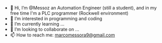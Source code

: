 - 👋 Hi, I’m @Messoz an Automation Engineer (still a student), and in my free time I'm a PLC programmer (Rockwell environment) 
- 👀 I’m interested in programming and coding 
- 🌱 I’m currently learning ...
- 💞️ I’m looking to collaborate on ...
- 📫 How to reach me: marcomessora9@gmail.com

<!---
Messoz/Messoz is a ✨ special ✨ repository because its `README.md` (this file) appears on your GitHub profile.
You can click the Preview link to take a look at your changes.
--->
